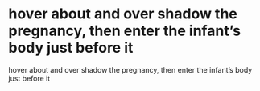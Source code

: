 # hover about and over shadow the pregnancy, then enter the infant’s body just before it

hover about and over shadow the pregnancy, then enter the infant’s body just before it